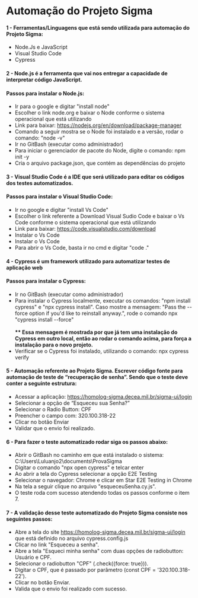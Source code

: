 <body>
  <div class="center-container">
    <h1 class="title">Automação do Projeto Sigma</h1>
  </div>
  <div>
    <h4 class="subtitle">1 - Ferramentas/Linguagens que está sendo utilizada para automação do Projeto Sigma:</h4>
       <ul class="sublist">
            <li>Node.Js e JavaScript</li>
            <li>Visual Studio Code</li>
            <li>Cypress</li>
        </ul>

  <h4 class="subtitle">2 - Node.js é a ferramenta que vai nos entregar a capacidade de interpretar código JavaScript.</h4>
  <h4 class="subtitle">Passos para instalar o Node.js:</h4>
    <ul class="sublist">      
      <li>Ir para o google e digitar "install node"</li>
      <li>Escolher o link node.org e baixar o Node conforme o sistema operacional que está utilizando</li>
      <li>Link para baixar: <a href="https://nodejs.org/en/download/package-manager">https://nodejs.org/en/download/package-manager</a></li>
      <li>Comando a seguir mostra se o Node foi instalado e a versão, rodar o comando: "node -v"</li>
      <li>Ir no GitBash (executar como administrador)</li>
      <li>Para iniciar o gerenciador de pacote do Node, digite o comando: npm init -y</li>
      <li>Cria o arquivo package.json, que contém as dependências do projeto</li>
  </ul>

<h4 class="subtitle">3 - Visual Studio Code é a IDE que será utilizado para editar os códigos dos testes automatizados.
    </h4>
<h4 class="subtitle">Passos para instalar o Visual Studio Code:</h4>
    <ul class="sublist">
        <li>Ir no google e digitar "install Vs Code"</li>
        <li>Escolher o link referente a Download Visual Sudio Code e baixar o Vs Code conforme o sistema operacional que está utilizando</li>
        <li>Link para baixar: <a href="https://code.visualstudio.com/download">https://code.visualstudio.com/download</a></li>
      <li>Instalar o Vs Code</li>
        <li>Instalar o Vs Code</li>
        <li>Para abrir o Vs Code, basta ir no cmd e digitar "code ."</li>
    </ul>
<h4 class="subtitle">4 - Cypress é um framework utilizado para automatizar testes de aplicação web</h4>
<h4 class="subtitle">Passos para instalar o Cypress:</h4>
    <ul class="sublist">        
        <li>Ir no GitBash (executar como administrador)</li>
        <li>Para instalar o Cypress localmente, executar os comandos: "npm install cypress" e "npx cypress install". Caso mostre a mensagem: "Pass the --force option if you'd like to reinstall anyway.", rode o comando npx "cypress install --force"<br><br><strong>** Essa mensagem é mostrada por que já tem uma instalação do Cypress em outro local, então ao rodar o comando acima, para força a instalação para o novo projeto.</strong></li>
        <li>Verificar se o Cypress foi instalado, utilizando o comando: npx cypress verify</li>
    </ul>
    <h4 class="subtitle">5 - Automação referente ao Projeto Sigma. Escrever código fonte para automação de teste de “recuperação de senha”. Sendo que o teste deve conter a seguinte estrutura:</h4>
    <ul class="sublist">
       <li>Acessar a aplicação: <a href="https://homolog-sigma.decea.mil.br/sigma-ui/login">https://homolog-sigma.decea.mil.br/sigma-ui/login</a></li>
      <li>Selecionar a opção de “Esqueceu sua Senha?”</li>
      <li>Selecionar o Radio Button: CPF</li>
      <li>Preencher o campo com: 320.100.318-22</li>
      <li>Clicar no botão Enviar</li>
      <li>Validar que o envio foi realizado.</li>
    </ul>
<h4 class="subtitle">6 - Para fazer o teste automatizado rodar siga os passos abaixo:</h4>
    <ul class="sublist">
      <li>Abrir o GitBash no caminho em que está instalado o sistema: C:\Users\Luluanjo2\documents\ProvaSigma</li>
      <li>Digitar o comando "npx open cypress" e telcar enter</li>
      <li>Ao abrir a tela do Cypress selecionar a opção E2E Testing</li>
      <li>Selecionar o navegador: Chrome e clicar em Star E2E Testing in Chrome</li>
      <li>Na tela a seguir clique no arquivo "esqueceuSenha.cy.js".</li>
      <li>O teste roda com sucesso atendendo todas os passos conforme o item 7.</li>
    </ul>
<h4 class="subtitle">7 - A validação desse teste automatizado do Projeto Sigma consiste nos seguintes passos:</h4>
    <ul class="sublist">
       <li>Abre a tela do site <a href="https://homolog-sigma.decea.mil.br/sigma-ui/login">https://homolog-sigma.decea.mil.br/sigma-ui/login</a> que está definido no arquivo cypress.config.js</li>
      <li>Clicar no link "Esqueceu a senha".</li>
      <li>Abre a tela "Esqueci minha senha" com duas opções de radiobutton: Usuário e CPF.</li>
      <li>Selecionar o radiobutton "CPF" (.check({force: true})).</li>
      <li>Digitar o CPF, que é passado por parâmetro (const CPF = '320.100.318-22').</li>
      <li>Clicar no botão Enviar.</li>
      <li>Valida que o envio foi realizado com sucesso.</li>
    </ul>
 </div>
</body>
</html>